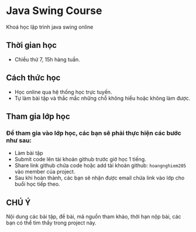 # Java Swing Course
Khoá học lập trình java swing online

## Thời gian học
- Chiều thứ 7, 15h hàng tuần.

## Cách thức học
- Học online qua hệ thống học trực tuyến.
- Tự làm bài tập và thắc mắc những chỗ không hiểu hoặc không làm được.

## Tham gia lớp học

### Để tham gia vào lớp học, các bạn sẽ phải thực hiện các bước như sau:
- Làm bài tập
- Submit code lên tài khoản github trước giờ học 1 tiếng.
- Share link github chứa code hoặc add tài khoản github: `hoangnghiem205` vào member của project.
- Sau khi hoàn thành, các bạn sẽ nhận được email chứa link vào lớp cho buổi học tiếp theo.

## CHÚ Ý
Nội dung các bài tập, đề bài, mã nguồn tham khảo, thời hạn nộp bài, các bạn có thể tìm thấy trong project này.
